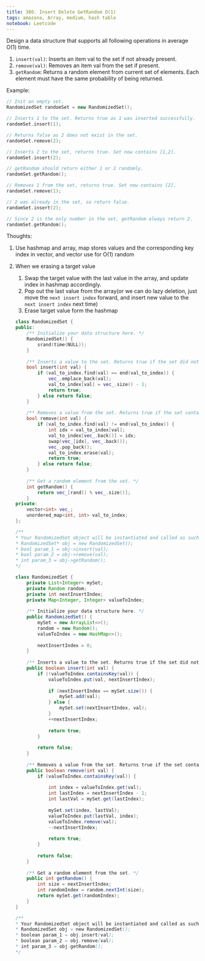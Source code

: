 ```yaml
---
title: 380. Insert Delete GetRandom O(1)
tags: amazona, Array, medium, hash table
notebook: Leetcode
---
```


Design a data structure that supports all following operations in average O(1) time.

1. `insert(val)`: Inserts an item val to the set if not already present.
2. `remove(val)`: Removes an item val from the set if present.
3. `getRandom`: Returns a random element from current set of elements. Each element must have the same probability of being returned.

Example:

```c++
// Init an empty set.
RandomizedSet randomSet = new RandomizedSet();

// Inserts 1 to the set. Returns true as 1 was inserted successfully.
randomSet.insert(1);

// Returns false as 2 does not exist in the set.
randomSet.remove(2);

// Inserts 2 to the set, returns true. Set now contains [1,2].
randomSet.insert(2);

// getRandom should return either 1 or 2 randomly.
randomSet.getRandom();

// Removes 1 from the set, returns true. Set now contains [2].
randomSet.remove(1);

// 2 was already in the set, so return false.
randomSet.insert(2);

// Since 2 is the only number in the set, getRandom always return 2.
randomSet.getRandom();
```

Thoughts:
1. Use hashmap and array, map stores values and the corresponding key index in vector, and vector use for O(1) random
2. When we erasing a target value
    1. Swap the target value with the last value in the array, and update index in hashmap accordingly.
    2. Pop out the last value from the array(or we can do lazy deletion, just move the `next insert index` forward, and insert new value to the `next insert index` next time)
    3. Erase target value form the hashmap 

    ```c++
    class RandomizedSet {
    public:
        /** Initialize your data structure here. */
        RandomizedSet() {
            srand(time(NULL));
        }
        
        /** Inserts a value to the set. Returns true if the set did not already contain the specified element. */
        bool insert(int val) {
            if (val_to_index.find(val) == end(val_to_index)) {
                vec_.emplace_back(val);
                val_to_index[val] = vec_.size() - 1;
                return true;
            } else return false;
        }
        
        /** Removes a value from the set. Returns true if the set contained the specified element. */
        bool remove(int val) {
            if (val_to_index.find(val) != end(val_to_index)) {
                int idx = val_to_index[val];
                val_to_index[vec_.back()] = idx;
                swap(vec_[idx], vec_.back());
                vec_.pop_back();
                val_to_index.erase(val);
                return true;
            } else return false;
        }
        
        /** Get a random element from the set. */
        int getRandom() {
            return vec_[rand() % vec_.size()];
        }
    private:
        vector<int> vec_;
        unordered_map<int, int> val_to_index;
    };

    /**
    * Your RandomizedSet object will be instantiated and called as such:
    * RandomizedSet* obj = new RandomizedSet();
    * bool param_1 = obj->insert(val);
    * bool param_2 = obj->remove(val);
    * int param_3 = obj->getRandom();
    */
    ```

    ```Java
    class RandomizedSet {
        private List<Integer> mySet;
        private Random random;
        private int nextInsertIndex;
        private Map<Integer, Integer> valueToIndex;
        
        /** Initialize your data structure here. */
        public RandomizedSet() {
            mySet = new ArrayList<>();
            random = new Random();
            valueToIndex = new HashMap<>();
            
            nextInsertIndex = 0;
        }
        
        /** Inserts a value to the set. Returns true if the set did not already contain the specified element. */
        public boolean insert(int val) {
            if (!valueToIndex.containsKey(val)) {
                valueToIndex.put(val, nextInsertIndex);
                
                if (nextInsertIndex == mySet.size()) {
                    mySet.add(val);
                } else {
                    mySet.set(nextInsertIndex, val);
                }
                ++nextInsertIndex;
                
                return true;
            }
            
            return false;
        }
        
        /** Removes a value from the set. Returns true if the set contained the specified element. */
        public boolean remove(int val) {
            if (valueToIndex.containsKey(val)) {
                
                int index = valueToIndex.get(val);
                int lastIndex = nextInsertIndex - 1;
                int lastVal = mySet.get(lastIndex);
                
                mySet.set(index, lastVal);
                valueToIndex.put(lastVal, index);
                valueToIndex.remove(val);
                --nextInsertIndex;
                
                return true;
            }
            
            return false;
        }
        
        /** Get a random element from the set. */
        public int getRandom() {
            int size = nextInsertIndex;
            int randomIndex = random.nextInt(size);
            return mySet.get(randomIndex);
        }
    }

    /**
    * Your RandomizedSet object will be instantiated and called as such:
    * RandomizedSet obj = new RandomizedSet();
    * boolean param_1 = obj.insert(val);
    * boolean param_2 = obj.remove(val);
    * int param_3 = obj.getRandom();
    */
    ```